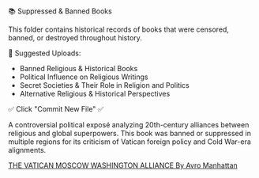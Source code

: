  📚 Suppressed & Banned Books

This folder contains historical records of books that were censored, banned, or destroyed throughout history.

 📜 Suggested Uploads:
- Banned Religious & Historical Books
- Political Influence on Religious Writings
- Secret Societies & Their Role in Religion and Politics
- Alternative Religious & Historical Perspectives

✅ Click "Commit New File" ✅


A controversial political exposé analyzing 20th-century alliances between religious and global superpowers. This book was banned or suppressed in multiple regions for its criticism of Vatican foreign policy and Cold War-era alignments.

[THE VATICAN MOSCOW WASHINGTON ALLIANCE By Avro Manhattan](https://bafybeievqghvnqsdfu4aqmzxkt7a6soacrk7bke2zgckkoxwtzs3ghovxm.ipfs.w3s.link/the-vatican-moscow-washington-alliance-avro-manhattan.pdf)

